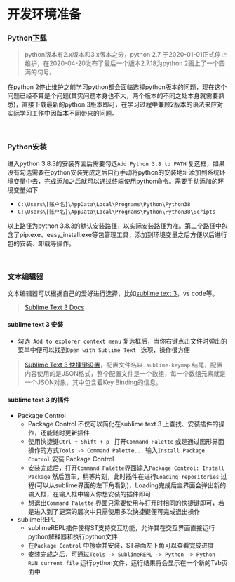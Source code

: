 # 开发环境准备

### Python[下载](https://www.python.org/downloads/)

> python版本有2.x版本和3.x版本之分，python 2.7 于2020-01-01正式停止维护，在2020-04-20发布了最后一个版本2.7.18为python 2画上了一个圆满的句号。

在python 2停止维护之前学习python都会面临选择python版本的问题，现在这个问题已经不算是个问题(其实问题本身也不大，两个版本的不同之处本身就需要熟悉)，直接下载最新的python 3版本即可，在学习过程中兼顾2版本的语法来应对实际学习工作中因版本不同带来的问题。

<br/>

### Python安装

进入python 3.8.3的安装界面后需要勾选```Add Python 3.8 to PATH``` 复选框，如果没有勾选需要在python安装完成之后自行手动将python的安装地址添加到系统环境变量中去，完成添加之后就可以通过终端使用python命令。需要手动添加的环境变量如下

* `C:\Users\[账户名]\AppData\Local\Programs\Python\Python38`
* `C:\Users\[账户名]\AppData\Local\Programs\Python\Python38\Scripts`

以上路径为python 3.8.3的默认安装路径，以实际安装路径为准。第二个路径中包含了pip.exe、easy_install.exe等包管理工具，添加到环境变量之后方便以后进行包的安装、卸载等操作。

<br/>

### 文本编辑器

文本编辑器可以根据自己的爱好进行选择，比如[sublime text 3](https://www.sublimetext.com/3)，vs code等。

> [Sublime Text 3 Docs](https://www.sublimetext.com/docs/3/)

#### sublime text 3 安装

* 勾选` Add to explorer context menu` 复选框后，当你右键点击文件时弹出的菜单中便可以找到`Open with Sublime Text ` 选项，操作很方便

> [Sublime Text 3 快捷键设置](https://www.sublimetext.com/docs/3/key_bindings.html)，配置文件名以`.sublime-keymap` 结尾，配置内容使用的是JSON格式，整个配置文件是一个数组，每一个数组元素就是一个JSON对象，其中包含着Key Binding的信息。

#### sublime text 3 的插件

* Package Control 
  * Package Control 不仅可以简化在sublime text 3 上查找、安装插件的操作，还能随时更新插件
  * 使用快捷键`Ctrl + Shift + p ` 打开`Command Palette` 或是通过图形界面操作的方式`Tools -> Command Palette...` 输入`Install Package Control` 安装 Package Control
  * 安装完成后，打开`Command Palette`界面输入`Package Control: Install Package` 然后回车，稍等片刻，此时插件在进行`Loading repositories` 过程(可以从sublime界面的左下角看到)，Loading完成后主界面会弹出新的输入框，在输入框中输入你想安装的插件即可
  * 想退出`Command Palette` 界面只需要使用与打开时相同的快捷键即可，若是进入到了更深的层次中只需使用多次快捷键便可完成退出操作
* sublimeREPL
  * sublimeREPL插件使得ST支持交互功能，允许其在交互界面直接运行python解释器和执行python文件
  *  在`Package Control` 中搜索并安装，ST界面左下角可以查看完成进度
  *  安装完成之后，可通过`Tools -> SublimeREPL -> Python -> Python - RUN current file` 运行python文件，运行结果将会显示在一个新的Tab页面中









